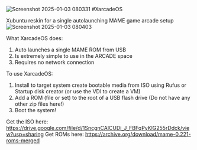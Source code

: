 ![Screenshot 2025-01-03 080331](https://github.com/user-attachments/assets/7a17e4aa-2f2b-464a-886d-f0b658626a04)
#XarcadeOS

Xubuntu reskin for a single autolaunching MAME game arcade setup
![Screenshot 2025-01-03 080403](https://github.com/user-attachments/assets/5e74f6cc-042c-4207-9132-92da815ff95f)

What XarcadeOS does:
1) Auto launches a single MAME ROM from USB
3) Is extremely simple to use in the ARCADE space
5) Requires no network connection

To use XarcadeOS:
1) Install to target system create bootable media from ISO using Rufus or Startup disk creator (or use the VDI to create a VM)
2) Add a ROM (file or set) to the root of a USB flash drive (Do not have any other zip files here!)
3) Boot the system!

Get the ISO here: https://drive.google.com/file/d/1SncgnCAlCUDi_J_FBFqPyKlG255rDdck/view?usp=sharing
Get ROMs here: https://archive.org/download/mame-0.221-roms-merged
